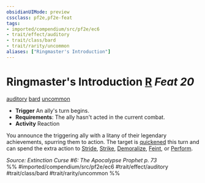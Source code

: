 ```yaml
---
obsidianUIMode: preview
cssclass: pf2e,pf2e-feat
tags:
- imported/compendium/src/pf2e/ec6
- trait/effect/auditory
- trait/class/bard
- trait/rarity/uncommon
aliases: ["Ringmaster's Introduction"]
---
```

# Ringmaster's Introduction  [R](chapter-9-playing-the-game.md#Actions "Reaction") *Feat 20*  
[auditory](auditory.md)  [bard](rules/traits/bard.md)  [uncommon](uncommon.md)  

- **Trigger** An ally's turn begins.
- **Requirements**: The ally hasn't acted in the current combat.
- **Activity** Reaction

You announce the triggering ally with a litany of their legendary achievements, spurring them to action. The target is [quickened](conditions.md#Quickened) this turn and can spend the extra action to [Stride](stride.md), [Strike](strike.md), [Demoralize](demoralize.md), [Feint](feint.md), or [Perform](perform.md).

*Source: Extinction Curse #6: The Apocalypse Prophet p. 73*  
%% #imported/compendium/src/pf2e/ec6 #trait/effect/auditory #trait/class/bard #trait/rarity/uncommon %%